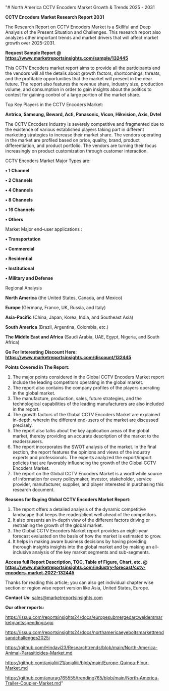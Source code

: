 "# North America CCTV Encoders Market Growth & Trends 2025 - 2031

<strong>CCTV Encoders Market Research Report 2031</strong>

The Research Report on CCTV Encoders Market is a Skillful and Deep Analysis of the Present Situation and Challenges. This research report also analyzes other important trends and market drivers that will affect market growth over 2025-2031.

<strong>Request Sample Report @ <a href=https://www.marketreportsinsights.com/sample/132445>https://www.marketreportsinsights.com/sample/132445</a></strong>

This CCTV Encoders market report aims to provide all the participants and the vendors will all the details about growth factors, shortcomings, threats, and the profitable opportunities that the market will present in the near future. The report also features the revenue share, industry size, production volume, and consumption in order to gain insights about the politics to contest for gaining control of a large portion of the market share.

Top Key Players in the CCTV Encoders Market:

<strong>Antrica, Samsung, Beward, Acti, Panasonic, Vicon, Hikvision, Axis, Dvtel</strong>

The CCTV Encoders Industry is severely competitive and fragmented due to the existence of various established players taking part in different marketing strategies to increase their market share. The vendors operating in the market are profiled based on price, quality, brand, product differentiation, and product portfolio. The vendors are turning their focus increasingly on product customization through customer interaction.

CCTV Encoders Market Major Types are:

<strong>• 1 Channel

• 2 Channels

• 4 Channels

• 8 Channels

• 16 Channels

• Others</strong>

Market Major end-user applications :

<strong>• Transportation

• Commercial

• Residential

• Institutional

• Military and Defense</strong>

Regional Analysis

</u><strong><b>North America</b></strong> (the United States, Canada, and Mexico)

<strong><b>Europe </b></strong>(Germany, France, UK, Russia, and Italy)

<strong><b>Asia-Pacific</b></strong> (China, Japan, Korea, India, and Southeast Asia)

<strong><b>South America</b></strong> (Brazil, Argentina, Colombia, etc.)

<strong><b>The Middle East and Africa</b></strong> (Saudi Arabia, UAE, Egypt, Nigeria, and South Africa)

<strong>Go For Interesting Discount Here: <a href=https://www.marketreportsinsights.com/discount/132445>https://www.marketreportsinsights.com/discount/132445</a></strong>

<strong>Points Covered in The Report:</strong>
<ol>
  <li>The major points considered in the Global CCTV Encoders Market report include the leading competitors operating in the global market.</li>
  <li>The report also contains the company profiles of the players operating in the global market.</li>
  <li>The manufacture, production, sales, future strategies, and the technological capabilities of the leading manufacturers are also included in the report.</li>
  <li>The growth factors of the Global CCTV Encoders Market are explained in-depth, wherein the different end-users of the market are discussed precisely.</li>
  <li>The report also talks about the key application areas of the global market, thereby providing an accurate description of the market to the readers/users.</li>
  <li>The report incorporates the SWOT analysis of the market. In the final section, the report features the opinions and views of the industry experts and professionals. The experts analyzed the export/import policies that are favorably influencing the growth of the Global CCTV Encoders Market.</li>
  <li>The report on the Global CCTV Encoders Market is a worthwhile source of information for every policymaker, investor, stakeholder, service provider, manufacturer, supplier, and player interested in purchasing this research document.</li>
</ol>
<strong>Reasons for Buying Global CCTV Encoders Market Report:</strong>

<ol>
  <li>The report offers a detailed analysis of the dynamic competitive landscape that keeps the reader/client well ahead of the competitors.</li>
  <li>It also presents an in-depth view of the different factors driving or restraining the growth of the global market.</li>
  <li>The Global CCTV Encoders Market report provides an eight-year forecast evaluated on the basis of how the market is estimated to grow.</li>
  <li>It helps in making aware business decisions by having providing thorough insights insights into the global market and by making an all-inclusive analysis of the key market segments and sub-segments.</li>
</ol>
<strong>Access full Report Description, TOC, Table of Figure, Chart, etc. @ <a href=https://www.marketreportsinsights.com/industry-forecast/cctv-encoders-market-2022-132445>https://www.marketreportsinsights.com/industry-forecast/cctv-encoders-market-2022-132445</a></strong>


Thanks for reading this article; you can also get individual chapter wise section or region wise report version like Asia, United States, Europe.

<strong>Contact Us:</strong>
sales@marketreportsinsights.com

<strong>Our other reports:</strong>

<a href=https://issuu.com/reportsinsights24/docs/europesubmergedarcweldersmarketgiantsspendingisgoi>https://issuu.com/reportsinsights24/docs/europesubmergedarcweldersmarketgiantsspendingisgoi</a>

<a href=https://issuu.com/reportsinsights24/docs/northamericaeyeboltsmarkettrendsandchallenges2025i>https://issuu.com/reportsinsights24/docs/northamericaeyeboltsmarkettrendsandchallenges2025i</a>

<a href=https://github.com/Hindavi23/Researchtrends/blob/main/North-America-Animal-Parasiticides-Market.md>https://github.com/Hindavi23/Researchtrends/blob/main/North-America-Animal-Parasiticides-Market.md</a>

<a href=https://github.com/anjaliiii21/anjaliiii/blob/main/Europe-Quinoa-Flour-Market.md>https://github.com/anjaliiii21/anjaliiii/blob/main/Europe-Quinoa-Flour-Market.md</a>

<a href=https://github.com/anurag765555/trending765/blob/main/North-America-Trailer-Coupler-Market.md>https://github.com/anurag765555/trending765/blob/main/North-America-Trailer-Coupler-Market.md</a>"

